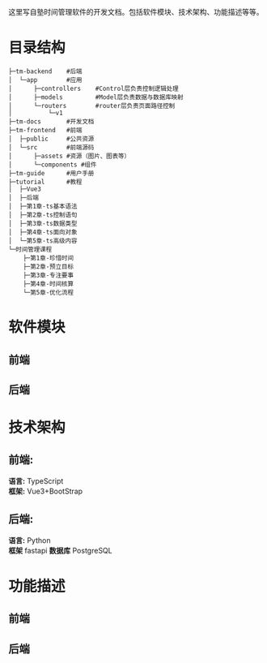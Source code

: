 这里写自塾时间管理软件的开发文档。包括软件模块、技术架构、功能描述等等。
# 目录结构
``` pyton
├─tm-backend    #后端
│  └─app        #应用
│      ├─controllers    #Control层负责控制逻辑处理
│      ├─models         #Model层负责数据与数据库映射
│      └─routers        #router层负责页面路径控制
│          └─v1
├─tm-docs       #开发文档
├─tm-frontend   #前端
│  ├─public     #公共资源
│  └─src        #前端源码
│      ├─assets #资源（图片、图表等）
│      └─components #组件
├─tm-guide      #用户手册
├─tutorial      #教程
│  ├─Vue3
│  ├─后端
│  ├─第1章-ts基本语法
│  ├─第2章-ts控制语句
│  ├─第3章-ts数据类型
│  ├─第4章-ts面向对象
│  └─第5章-ts高级内容
└─时间管理课程
    ├─第1章-珍惜时间
    ├─第2章-预立目标
    ├─第3章-专注要事
    ├─第4章-时间核算
    └─第5章-优化流程
```
# 软件模块
## 前端
## 后端
# 技术架构
## 前端:
**语言:** TypeScript  
**框架:** Vue3+BootStrap
## 后端:
**语言:** Python  
**框架** fastapi
**数据库** PostgreSQL
# 功能描述
## 前端
## 后端